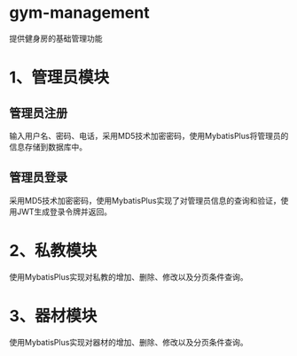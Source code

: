# gym-management
提供健身房的基础管理功能



# 1、管理员模块

## 管理员注册

输入用户名、密码、电话，采用MD5技术加密密码，使用MybatisPlus将管理员的信息存储到数据库中。

## 管理员登录

采用MD5技术加密密码，使用MybatisPlus实现了对管理员信息的查询和验证，使用JWT生成登录令牌并返回。



# 2、私教模块

使用MybatisPlus实现对私教的增加、删除、修改以及分页条件查询。

# 3、器材模块

使用MybatisPlus实现对器材的增加、删除、修改以及分页条件查询。